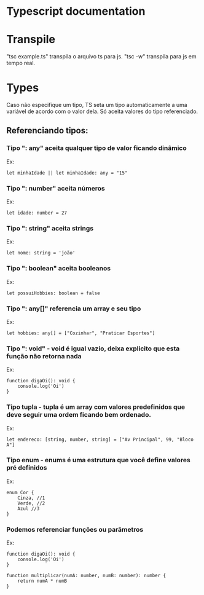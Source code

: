 # Typescript documentation 

# Transpile
"tsc example.ts" transpila o arquivo ts para js.
"tsc -w" transpila para js em tempo real.

# Types
Caso não especifique um tipo, TS seta um tipo automaticamente a uma variável de acordo com o valor dela.
Só aceita valores do tipo referenciado.

## Referenciando tipos:
### Tipo ": any" aceita qualquer tipo de valor ficando dinâmico
Ex: 
```
let minhaIdade || let minhaIdade: any = "15"
```

### Tipo ": number" aceita números
Ex: 
```
let idade: number = 27
```

### Tipo ": string" aceita strings
Ex: 
```
let nome: string = 'joão'
```

### Tipo ": boolean" aceita booleanos
Ex: 
```
let possuiHobbies: boolean = false
```

### Tipo ": any[]" referencia um array e seu tipo
Ex: 
```
let hobbies: any[] = ["Cozinhar", "Praticar Esportes"]
```

### Tipo ": void" - void é igual vazio, deixa explicito que esta função não retorna nada
Ex: 
```
function digaOi(): void {
    console.log('Oi')
}
```

### Tipo tupla - tupla é um array com valores predefinidos que deve seguir uma ordem ficando bem ordenado.
Ex: 
```
let endereco: [string, number, string] = ["Av Principal", 99, "Bloco A"]
```

### Tipo enum - enums é uma estrutura que você define valores pré definidos
Ex: 
```
enum Cor {
    Cinza, //1
    Verde, //2
    Azul //3
}
```

### Podemos referenciar funções ou parâmetros
Ex:
```
function digaOi(): void {
    console.log('Oi')
}

function multiplicar(numA: number, numB: number): number {
    return numA * numB
}
```